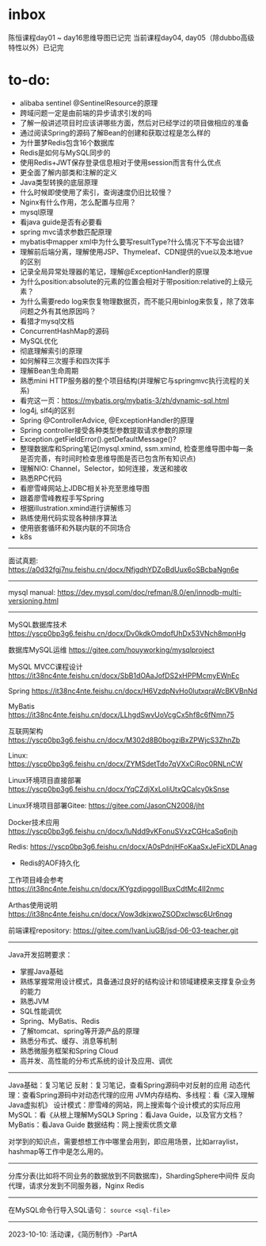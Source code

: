 # inbox
陈恒课程day01 ~ day16思维导图已记完
当前课程day04, day05（除dubbo高级特性以外）已记完

# to-do:

- alibaba sentinel @SentinelResource的原理
- 跨域问题一定是由前端的异步请求引发的吗
- 了解一般讲述项目时应该讲哪些方面，然后对已经学过的项目做相应的准备
- 通过阅读Spring的源码了解Bean的创建和获取过程是怎么样的
- 为什噩梦Redis包含16个数据库
- Redis是如何与MySQL同步的
- 使用Redis+JWT保存登录信息相对于使用session而言有什么优点
- 更全面了解内部类和注解的定义
- Java类型转换的底层原理
- 什么时候即使使用了索引，查询速度仍旧比较慢？
- Nginx有什么作用，怎么配置与应用？
- mysql原理
- 看java guide是否有必要看
- spring mvc请求参数匹配原理
- mybatis中mapper xml中为什么要写resultType?什么情况下不写会出错?
- 理解前后端分离，理解使用JSP、Thymeleaf、CDN提供的vue以及本地vue的区别
- 记录全局异常处理器的笔记，理解@ExceptionHandler的原理
- 为什么position:absolute的元素的位置会相对于带position:relative的上级元素？
- 为什么需要redo log来恢复物理数据页，而不能只用binlog来恢复，除了效率问题之外有其他原因吗？
- 看猎才mysql文档
- ConcurrentHashMap的源码
- MySQL优化
- 彻底理解索引的原理
- 如何解释三次握手和四次挥手
- 理解Bean生命周期
- 熟悉mini HTTP服务器的整个项目结构(并理解它与springmvc执行流程的关系)
- 看完这一页：https://mybatis.org/mybatis-3/zh/dynamic-sql.html
- log4j, slf4j的区别
- Spring @ControllerAdvice, @ExceptionHandler的原理
- Spring controller接受各种类型参数提取请求参数的原理
- Exception.getFieldError().getDefaultMessage()?
- 整理数据库和Spring笔记(mysql.xmind, ssm.xmind, 检查思维导图中每一条是否完善，有时间时检查思维导图是否已包含所有知识点)
- 理解NIO: Channel，Selector，如何连接，发送和接收
- 熟悉RPC代码
- 看廖雪峰网站上JDBC相关补充至思维导图
- 跟着廖雪峰教程手写Spring
- 根据illustration.xmind进行讲解练习
- 熟练使用代码实现各种排序算法
- 使用嵌套循环和外联内联的不同场合
- k8s

---
面试真题:
https://a0d32fgj7nu.feishu.cn/docx/NfjgdhYDZoBdUux6oSBcbaNgn6e

---
mysql manual:
https://dev.mysql.com/doc/refman/8.0/en/innodb-multi-versioning.html

---
MySQL数据库技术
https://yscp0bp3g6.feishu.cn/docx/Dv0kdkOmdofUhDx53VNch8mpnHg

数据库MySQL运维
https://gitee.com/houyworking/mysqlproject

MySQL MVCC课程设计
https://it38nc4nte.feishu.cn/docx/SbB1dOAaJofDS2xHPPMcmyEWnEc

Spring
https://it38nc4nte.feishu.cn/docx/H6VzdpNvHo0lutxqraWcBKVBnNd

MyBatis
https://it38nc4nte.feishu.cn/docx/LLhgdSwvUoVcgCx5hf8c6fNmn75

互联网架构
https://yscp0bp3g6.feishu.cn/docx/M302d8B0bogziBxZPWjcS3ZhnZb

Linux:
https://yscp0bp3g6.feishu.cn/docx/ZYMSdetTdo7qVXxCiRoc0RNLnCW

Linux环境项目直接部署
https://yscp0bp3g6.feishu.cn/docx/YqCZdjXxLoIiUtxQCaIcy0kSnse

Linux环境项目部署Gitee:
https://gitee.com/JasonCN2008/jht

Docker技术应用
https://yscp0bp3g6.feishu.cn/docx/IuNdd9vKFonuSVxzCGHcaSq6njh

Redis:
https://yscp0bp3g6.feishu.cn/docx/A0sPdnjHFoKaaSxJeFicXDLAnag
- Redis的AOF持久化

工作项目峰会参考
https://it38nc4nte.feishu.cn/docx/KYgzdjpggolIBuxCdtMc4II2nmc

Arthas使用说明
https://it38nc4nte.feishu.cn/docx/Vow3dkjxwoZSODxclwsc6Ur6nqg

前端课程repository:
https://gitee.com/IvanLiuGB/jsd-06-03-teacher.git

---
Java开发招聘要求：
- 掌握Java基础
- 熟练掌握常用设计模式，具备通过良好的结构设计和领域建模来支撑复杂业务的能力
- 熟悉JVM
- SQL性能调优
- Spring、MyBatis、Redis
- 了解tomcat、spring等开源产品的原理
- 熟悉分布式、缓存、消息等机制
- 熟悉微服务框架和Spring Cloud
- 高并发、高性能的分布式系统的设计及应用、调优


---
Java基础：复习笔记
反射：复习笔记，查看Spring源码中对反射的应用
动态代理：查看Spring源码中对动态代理的应用
JVM内存结构、多线程：看《深入理解Java虚拟机》
设计模式：廖雪峰的网站，网上搜索每个设计模式的实际应用
MySQL：看《从根上理解MySQL》
Spring：看Java Guide，以及官方文档？
MyBatis：看Java Guide
数据结构：网上搜索优质文章

对学到的知识点，需要想想工作中哪里会用到，即应用场景，比如arraylist，hashmap等工作中是怎么用的。

---
分库分表(比如将不同业务的数据放到不同数据库)，ShardingSphere中间件
反向代理，请求分发到不同服务器，Nginx
Redis

---
在MySQL命令行导入SQL语句：
`source <sql-file>`

---
2023-10-10: 活动课，《简历制作》-PartA

